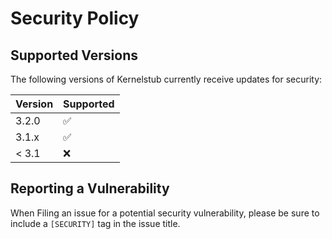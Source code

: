 # Security Policy

## Supported Versions
The following versions of Kernelstub currently receive updates for security:

| Version | Supported          |
| ------- | ------------------ |
| 3.2.0   | :white_check_mark: |
| 3.1.x   | :white_check_mark: |
| < 3.1   | :x:                |

## Reporting a Vulnerability

When Filing an issue for a potential security vulnerability, please be sure 
to include a `[SECURITY]` tag in the issue title. 
